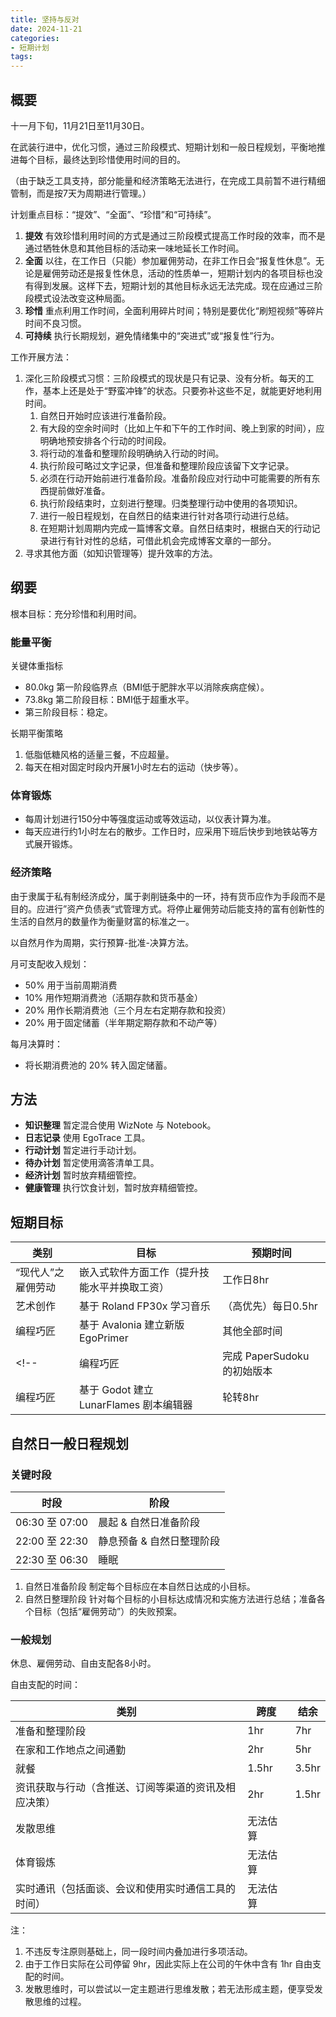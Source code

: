 ```yaml
---
title: 坚持与反对
date: 2024-11-21
categories:
- 短期计划
tags:
---
```


## 概要

十一月下旬，11月21日至11月30日。

在武装行进中，优化习惯，通过三阶段模式、短期计划和一般日程规划，平衡地推进每个目标，最终达到珍惜使用时间的目的。

（由于缺乏工具支持，部分能量和经济策略无法进行，在完成工具前暂不进行精细管制，而是按7天为周期进行管理。）

计划重点目标：“提效”、“全面”、“珍惜”和“可持续”。

1. **提效** 有效珍惜利用时间的方式是通过三阶段模式提高工作时段的效率，而不是通过牺牲休息和其他目标的活动来一味地延长工作时间。
2. **全面** 以往，在工作日（只能）参加雇佣劳动，在非工作日会“报复性休息”。无论是雇佣劳动还是报复性休息，活动的性质单一，短期计划内的各项目标也没有得到发展。这样下去，短期计划的其他目标永远无法完成。现在应通过三阶段模式设法改变这种局面。
3. **珍惜** 重点利用工作时间，全面利用碎片时间；特别是要优化“刷短视频”等碎片时间不良习惯。
4. **可持续** 执行长期规划，避免情绪集中的“突进式”或“报复性”行为。

工作开展方法：

1. 深化三阶段模式习惯：三阶段模式的现状是只有记录、没有分析。每天的工作，基本上还是处于“野蛮冲锋”的状态。只要弥补这些不足，就能更好地利用时间。
    1. 自然日开始时应该进行准备阶段。
    2. 有大段的空余时间时（比如上午和下午的工作时间、晚上到家的时间），应明确地预安排各个行动的时间段。
    3. 将行动的准备和整理阶段明确纳入行动的时间。
    4. 执行阶段可略过文字记录，但准备和整理阶段应该留下文字记录。
    5. 必须在行动开始前进行准备阶段。准备阶段应对行动中可能需要的所有东西提前做好准备。
    6. 执行阶段结束时，立刻进行整理。归类整理行动中使用的各项知识。
    7. 进行一般日程规划，在自然日的结束进行针对各项行动进行总结。
    8. 在短期计划周期内完成一篇博客文章。自然日结束时，根据白天的行动记录进行有针对性的总结，可借此机会完成博客文章的一部分。
2. 寻求其他方面（如知识管理等）提升效率的方法。

## 纲要

根本目标：充分珍惜和利用时间。

### 能量平衡

关键体重指标

- 80.0kg 第一阶段临界点（BMI低于肥胖水平以消除疾病症候）。
- 73.8kg 第二阶段目标：BMI低于超重水平。
- 第三阶段目标：稳定。

长期平衡策略

1. 低脂低糖风格的适量三餐，不应超量。
2. 每天在相对固定时段内开展1小时左右的运动（快步等）。

### 体育锻炼

- 每周计划进行150分中等强度运动或等效运动，以仪表计算为准。
- 每天应进行约1小时左右的散步。工作日时，应采用下班后快步到地铁站等方式展开锻炼。

### 经济策略

由于隶属于私有制经济成分，属于剥削链条中的一环，持有货币应作为手段而不是目的。应进行”资产负债表“式管理方式。将停止雇佣劳动后能支持的富有创新性的生活的自然月的数量作为衡量财富的标准之一。

以自然月作为周期，实行预算-批准-决算方法。

月可支配收入规划：

- 50% 用于当前周期消费
- 10% 用作短期消费池（活期存款和货币基金）
- 20% 用作长期消费池（三个月左右定期存款和投资）
- 20% 用于固定储蓄（半年期定期存款和不动产等）

每月决算时：

- 将长期消费池的 20% 转入固定储蓄。

## 方法

- **知识整理** 暂定混合使用 WizNote 与 Notebook。
- **日志记录** 使用 EgoTrace 工具。
- **行动计划** 暂定进行手动计划。
- **待办计划** 暂定使用滴答清单工具。
- **经济计划** 暂时放弃精细管控。
- **健康管理** 执行饮食计划，暂时放弃精细管控。

## 短期目标

| 类别 | 目标 | 预期时间 |
| --- | --- | --- |
| “现代人”之雇佣劳动 | 嵌入式软件方面工作（提升技能水平并换取工资） | 工作日8hr |
| 艺术创作 | 基于 Roland FP30x 学习音乐 | （高优先）每日0.5hr |
| 编程巧匠 | 基于 Avalonia 建立新版 EgoPrimer | 其他全部时间 |
<!-- | 编程巧匠 | 完成 PaperSudoku 的初始版本 | 轮转8hr |
| 编程巧匠 | 基于 Godot 建立 LunarFlames 剧本编辑器 | 轮转8hr | -->

<!-- 等待中的工作目标：
- ACycle 新版本（详见 GitHub 需求）
- Kofunie 分块文件同步工具
- 筹备《Void Anmoalies》和《山与海的国》等待UI设计阶段结束
 -->

## 自然日一般日程规划

### 关键时段

| 时段 | 阶段 |
| --- | --- |
| 06:30 至 07:00 | 晨起 & 自然日准备阶段 |
| 22:00 至 22:30 | 静息预备 & 自然日整理阶段 |
| 22:30 至 06:30 | 睡眠 |

1. 自然日准备阶段 制定每个目标应在本自然日达成的小目标。
2. 自然日整理阶段 针对每个目标的小目标达成情况和实施方法进行总结；准备各个目标（包括“雇佣劳动”）的失败预案。

### 一般规划

休息、雇佣劳动、自由支配各8小时。

自由支配的时间：

| 类别 | 跨度 | 结余 |
| --- | --- | --- |
| 准备和整理阶段 | 1hr | 7hr |
| 在家和工作地点之间通勤 | 2hr | 5hr |
| 就餐 | 1.5hr | 3.5hr |
| 资讯获取与行动（含推送、订阅等渠道的资讯及相应决策） | 2hr | 1.5hr |
| 发散思维 | 无法估算 | |
| 体育锻炼 | 无法估算 | |
| 实时通讯（包括面谈、会议和使用实时通信工具的时间） | 无法估算 | |

注：

1. 不违反专注原则基础上，同一段时间内叠加进行多项活动。
2. 由于工作日实际在公司停留 9hr，因此实际上在公司的午休中含有 1hr 自由支配的时间。
3. 发散思维时，可以尝试以一定主题进行思维发散；若无法形成主题，便享受发散思维的过程。
